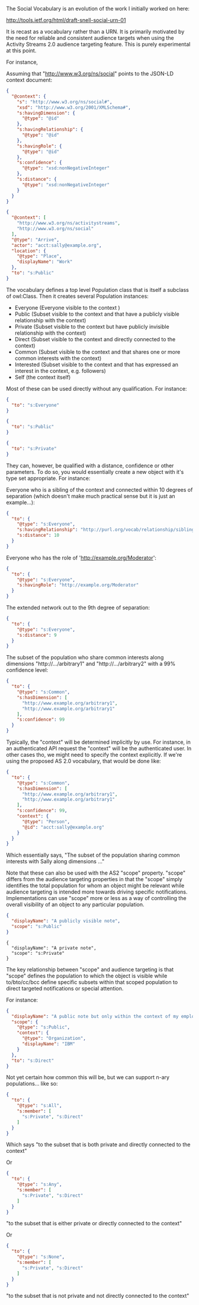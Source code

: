 The Social Vocabulary is an evolution of the work I initially worked on here:

  http://tools.ietf.org/html/draft-snell-social-urn-01

It is recast as a vocabulary rather than a URN. It is primarily motivated by the need for reliable and consistent audience targets when using the Activity Streams 2.0 audience targeting feature. This is purely experimental at this point.

For instance, 

Assuming that "http://www.w3.org/ns/social" points to the JSON-LD context document:

```json
{
  "@context": {
    "s": "http://www.w3.org/ns/social#",
    "xsd": "http://www.w3.org/2001/XMLSchema#",
    "s:havingDimension": {
      "@type": "@id"
    },
    "s:havingRelationship": {
      "@type": "@id"
    },
    "s:havingRole": {
      "@type": "@id"
    },
    "s:confidence": {
      "@type": "xsd:nonNegativeInteger"
    },
    "s:distance": {
      "@type": "xsd:nonNegativeInteger"
    }
  }
}
```

```json
{
  "@context": [
    "http://www.w3.org/ns/activitystreams",
    "http://www.w3.org/ns/social"
  ],
  "@type": "Arrive",
  "actor": "acct:sally@example.org",
  "location": {
    "@type": "Place",
    "displayName": "Work"
  },
  "to": "s:Public"
}
```

The vocabulary defines a top level Population class that is itself a subclass of owl:Class. Then it creates several Population instances:

* Everyone (Everyone visible to the context )
* Public (Subset visible to the context and that have a publicly visible relationship with the context)
* Private (Subset visible to the context but have publicly invisible relationship with the context)
* Direct (Subset visible to the context and directly connected to the context)
* Common (Subset visible to the context and that shares one or more common interests with the context)
* Interested (Subset visible to the context and that has expressed an interest in the context, e.g. followers)
* Self (the context itself)

Most of these can be used directly without any qualification. For instance:

```json
{
  "to": "s:Everyone"
}
```

```json
{
  "to": "s:Public"
}
```

```json
{
  "to": "s:Private"
}
```

They can, however, be qualified with a distance, confidence or other parameters. To do so, you would essentially create a new object with it's type set appropriate. For instance:

Everyone who is a sibling of the context and connected within 10 degrees of separation (which doesn't make much practical sense but it is just an example...):

```json
{
  "to": {
    "@type": "s:Everyone",
    "s:havingRelationship": "http://purl.org/vocab/relationship/siblingOf",
    "s:distance": 10
  }
}
```

Everyone who has the role of 'http://example.org/Moderator':

```json
{
  "to": {
    "@type": "s:Everyone",
    "s:havingRole": "http://example.org/Moderator"
  }
}
```

The extended network out to the 9th degree of separation:
```json
{
  "to": {
    "@type": "s:Everyone",
    "s:distance": 9 
  }
}
```

The subset of the population who share common interests along dimensions "http://.../arbitrary1" and "http://.../arbitrary2" with a 99% confidence level:

```json
{
  "to": {
    "@type": "s:Common",
    "s:hasDimension": [
      "http://www.example.org/arbitrary1",
      "http://www.example.org/arbitrary1"
    ],
    "s:confidence": 99
  }
}
```

Typically, the "context" will be determined implicitly by use. For instance, in an authenticated API request the "context" will be the authenticated user. In other cases tho, we might need to specify the context explicitly. If we're using the proposed AS 2.0 vocabulary, that would be done like:

```json
{
  "to": {
    "@type": "s:Common",
    "s:hasDimension": [
      "http://www.example.org/arbitrary1",
      "http://www.example.org/arbitrary1"
    ],
    "s:confidence": 99,
    "context": {
      "@type": "Person",
      "@id": "acct:sally@example.org"
    }
  }
}
```

Which essentially says, "The subset of the population sharing common interests with Sally along dimensions ..."

Note that these can also be used with the AS2 "scope" property. "scope" differs from the audience targeting properties in that the "scope" simply identifies the total population for whom an object might be relevant while audience targeting is intended more towards driving specific notifications. Implementations can use "scope" more or less as a way of controlling the overall visibility of an object to any particular population.

```json
{
  "displayName": "A publicly visible note",
  "scope": "s:Public"
}
```

```
{
  "displayName": "A private note",
  "scope": "s:Private"
}
```

The key relationship between "scope" and audience targeting is that "scope" defines the population to which the object is visible while to/bto/cc/bcc define specific subsets within that scoped population to direct targeted notifications or special attention. 

For instance:

```json
{
  "displayName": "A public note but only within the context of my employer, notify my direct connections about it.",
  "scope": {
    "@type": "s:Public",
    "context": {
      "@type": "Organization",
      "displayName": "IBM"
    }
  },
  "to": "s:Direct"
}
```

Not yet certain how common this will be, but we can support n-ary populations... like so:

```json
{
  "to": {
    "@type": "s:All",
    "s:member": [
      "s:Private", "s:Direct"
    ]
  }
}
```

Which says "to the subset that is both private and directly connected to the context"

Or

```json
{
  "to": {
    "@type": "s:Any",
    "s:member": [
      "s:Private", "s:Direct"
    ]
  }
}
```

"to the subset that is either private or directly connected to the context"

Or

```json
{
  "to": {
    "@type": "s:None",
    "s:member": [
      "s:Private", "s:Direct"
    ]
  }
}
```

"to the subset that is not private and not directly connected to the context"

